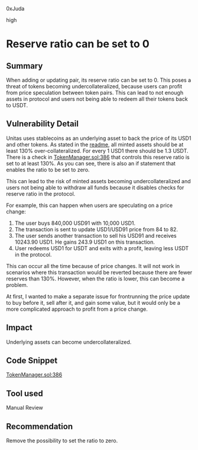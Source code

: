 0xJuda

high

# Reserve ratio can be set to 0

## Summary

When adding or updating pair, its reserve ratio can be set to 0. This poses a threat of tokens becoming undercollateralized, because users can profit from price speculation between token pairs. This can lead to not enough assets in protocol and users not being able to redeem all their tokens back to USDT.

## Vulnerability Detail

Unitas uses stablecoins as an underlying asset to back the price of its USD1 and other tokens. As stated in the [readme](https://github.com/sherlock-audit/2023-04-unitasprotocol/blob/main/Unitas-Protocol/README.md?plain=1#L530), all minted assets should be at least 130% over-collateralized. For every 1 USD1 there should be 1.3 USDT.
There is a check in [TokenManager.sol:386](https://github.com/sherlock-audit/2023-04-unitasprotocol/blob/main/Unitas-Protocol/src/TokenManager.sol#L386) that controls this reserve ratio is set to at least 130%. As you can see, there is also an if statement that enables the ratio to be set to zero.

This can lead to the risk of minted assets becoming undercollateralized and users not being able to withdraw all funds because it disables checks for reserve ratio in the protocol.

For example, this can happen when users are speculating on a price change:
1. The user buys 840,000 USD91 with 10,000 USD1.
2. The transaction is sent to update USD1/USD91 price from 84 to 82.
3. The user sends another transaction to sell his USD91 and receives 10243.90 USD1. He gains 243.9 USD1 on this transaction.
4. User redeems USD1 for USDT and exits with a profit, leaving less USDT in the protocol.

This can occur all the time because of price changes. It will not work in scenarios where this transaction would be reverted because there are fewer reserves than 130%. However, when the ratio is lower, this can become a problem.

At first, I wanted to make a separate issue for frontrunning the price update to buy before it, sell after it, and gain some value, but it would only be a more complicated approach to profit from a price change.

## Impact

Underlying assets can become undercollateralized.

## Code Snippet

[TokenManager.sol:386](https://github.com/sherlock-audit/2023-04-unitasprotocol/blob/main/Unitas-Protocol/src/TokenManager.sol#L386)

## Tool used

Manual Review

## Recommendation
Remove the possibility to set the ratio to zero.